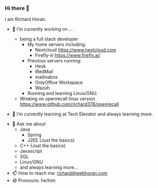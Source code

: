 ### Hi there 👋

I am Richard Horan.

<!--
**richard378/richard378** is a ✨ _special_ ✨ repository because its `README.md` (this file) appears on your GitHub profile.

Here are some ideas to get you started:
-->
- 🔭 I’m currently working on ... 
    - being a full stack developer
      - My home servers including:
         - Nextcloud	  https://www.nextcloud.com
         - Firefly-iii https://www.firefly.ai/
      - Previous servers running:
         - Hesk
         - iRedMail
         - mailinabox
         - OnlyOffice Workspace
         - Wazuh
      - Running and learning Linux/GNU.
    - Wroking on openrecall linux version https://www.github.com/richard378/openrecall
      
- 🌱 I’m currently learning at Tech Elevator and always learning more.
<!--
- 👯 I’m looking to collaborate on ...
- 🤔 I’m looking for help with ...
...-->
- 💬 Ask me about
     - Java
       - Spring
       - J2EE (Just the basics)
     - C++ (Just the basics)
     - Javascript
     - SQL
     - Linux/GNU 
     - and always learning more...
- 📫 How to reach me: richard@webhoran.com
- 😄 Pronouns: he/him
<!--- ⚡ Fun fact: ...
-->
